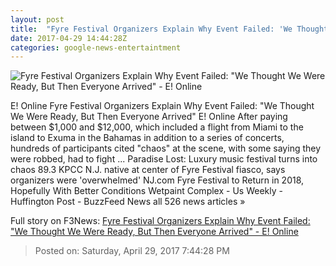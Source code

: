 ```yaml
---
layout: post
title:  "Fyre Festival Organizers Explain Why Event Failed: 'We Thought We Were Ready, But Then Everyone Arrived' - E! Online"
date: 2017-04-29 14:44:28Z
categories: google-news-entertaintment
---
```


![Fyre Festival Organizers Explain Why Event Failed: "We Thought We Were Ready, But Then Everyone Arrived" - E! Online](http://akns-images.eonline.com/eol_images/Entire_Site/2017328/rs_600x600-170428095726-600-frye-festival.jpg?downsize=450:*&crop=450:350;left,top)

E! Online Fyre Festival Organizers Explain Why Event Failed: "We Thought We Were Ready, But Then Everyone Arrived" E! Online After paying between $1,000 and $12,000, which included a flight from Miami to the island to Exuma in the Bahamas in addition to a series of concerts, hundreds of participants cited "chaos" at the scene, with some saying they were robbed, had to fight ... Paradise Lost: Luxury music festival turns into chaos 89.3 KPCC N.J. native at center of Fyre Festival fiasco, says organizers were 'overwhelmed' NJ.com Fyre Festival to Return in 2018, Hopefully With Better Conditions Wetpaint Complex - Us Weekly - Huffington Post - BuzzFeed News all 526 news articles »


Full story on F3News: [Fyre Festival Organizers Explain Why Event Failed: "We Thought We Were Ready, But Then Everyone Arrived" - E! Online](http://www.f3nws.com/n/DsYBkH)

> Posted on: Saturday, April 29, 2017 7:44:28 PM
